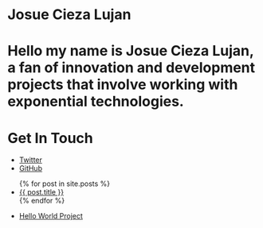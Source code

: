 # Josue Cieza Lujan

# Hello my name is Josue Cieza Lujan, a fan of innovation and development projects that involve working with exponential technologies.

# Get In Touch

<ul>
    <li><a href="https://twitter.com/{{ site.twitter_username }}">Twitter</a></li>
    <li><a href="https://github.com/{{ site.github_username }}">GitHub</a></li>
</ul>
        
<ul>
    {% for post in site.posts %}
        <li>
            <a href="{{ post.url }}">{{ post.title }} </a>
        </li>
    {% endfor %}
</ul>

<ul>
    <li><a href="https://davidstevensonvtex.github.io/HelloWorld2/">Hello World Project</a></li>
</ul>